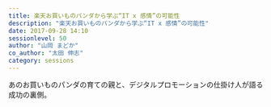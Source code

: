 ```yaml
---
title: 楽天お買いものパンダから学ぶ“IT x 感情”の可能性
description: "楽天お買いものパンダから学ぶ“IT x 感情”の可能性"
date: 2017-09-28 14:10
sessionlevel: 50
author: "山岡 まどか"
co_author: "太田 伸志"
category: sessions
---
```

あのお買いものパンダの育ての親と、デジタルプロモーションの仕掛け人が語る成功の裏側。
